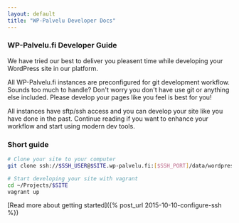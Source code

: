 ```yaml
---
layout: default
title: "WP-Palvelu Developer Docs"
---
```


### WP-Palvelu.fi Developer Guide

We have tried our best to deliver you pleasent time while developing your WordPress site in our platform.

All WP-Palvelu.fi instances are preconfigured for git development workflow. Sounds too much to handle? Don't worry you don't have use git or anything else included. Please develop your pages like you feel is best for you!

All instances have sftp/ssh access and you can develop your site like you have done in the past. Continue reading if you want to enhance your workflow and start using modern dev tools.

### Short guide

```bash
# Clone your site to your computer
git clone ssh://$SSH_USER@$SITE.wp-palvelu.fi:[$SSH_PORT]/data/wordpress ~/Projects/$SITE

# Start developing your site with vagrant
cd ~/Projects/$SITE
vagrant up
```

[Read more about getting started]({% post_url 2015-10-10-configure-ssh %})
